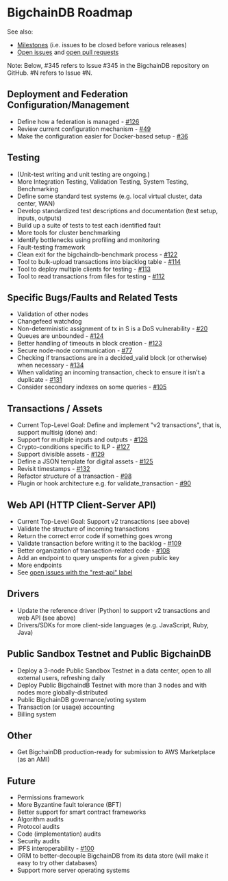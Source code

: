 # BigchainDB Roadmap

See also:

* [Milestones](https://github.com/bigchaindb/bigchaindb/milestones) (i.e. issues to be closed before various releases)
* [Open issues](https://github.com/bigchaindb/bigchaindb/issues) and [open pull requests](https://github.com/bigchaindb/bigchaindb/pulls)

Note: Below, #345 refers to Issue #345 in the BigchainDB repository on GitHub. #N refers to Issue #N.


## Deployment and Federation Configuration/Management
* Define how a federation is managed - [#126](https://github.com/bigchaindb/bigchaindb/issues/126)
* Review current configuration mechanism - [#49](https://github.com/bigchaindb/bigchaindb/issues/49)
* Make the configuration easier for Docker-based setup - [#36](https://github.com/bigchaindb/bigchaindb/issues/36)


## Testing
* (Unit-test writing and unit testing are ongoing.)
* More Integration Testing, Validation Testing, System Testing, Benchmarking
* Define some standard test systems (e.g. local virtual cluster, data center, WAN)
* Develop standardized test descriptions and documentation (test setup, inputs, outputs)
* Build up a suite of tests to test each identified fault
* More tools for cluster benchmarking
* Identify bottlenecks using profiling and monitoring
* Fault-testing framework
* Clean exit for the bigchaindb-benchmark process - [#122](https://github.com/bigchaindb/bigchaindb/issues/122)
* Tool to bulk-upload transactions into biacklog table - [#114](https://github.com/bigchaindb/bigchaindb/issues/114)
* Tool to deploy multiple clients for testing - [#113](https://github.com/bigchaindb/bigchaindb/issues/113)
* Tool to read transactions from files for testing - [#112](https://github.com/bigchaindb/bigchaindb/issues/112)


## Specific Bugs/Faults and Related Tests
* Validation of other nodes
* Changefeed watchdog
* Non-deterministic assignment of tx in S is a DoS vulnerability - [#20](https://github.com/bigchaindb/bigchaindb/issues/20)
* Queues are unbounded - [#124](https://github.com/bigchaindb/bigchaindb/issues/124)
* Better handling of timeouts in block creation - [#123](https://github.com/bigchaindb/bigchaindb/issues/123)
* Secure node-node communication - [#77](https://github.com/bigchaindb/bigchaindb/issues/77)
* Checking if transactions are in a decided_valid block (or otherwise) when necessary - [#134](https://github.com/bigchaindb/bigchaindb/issues/134)
* When validating an incoming transaction, check to ensure it isn't a duplicate - [#131](https://github.com/bigchaindb/bigchaindb/issues/131)
* Consider secondary indexes on some queries - [#105](https://github.com/bigchaindb/bigchaindb/issues/105)


## Transactions / Assets
* Current Top-Level Goal: Define and implement "v2 transactions", that is, support multisig (done) and:
* Support for multiple inputs and outputs - [#128](https://github.com/bigchaindb/bigchaindb/issues/128)
* Crypto-conditions specific to ILP - [#127](https://github.com/bigchaindb/bigchaindb/issues/127)
* Support divisible assets - [#129](https://github.com/bigchaindb/bigchaindb/issues/129)
* Define a JSON template for digital assets - [#125](https://github.com/bigchaindb/bigchaindb/issues/125)
* Revisit timestamps - [#132](https://github.com/bigchaindb/bigchaindb/issues/132)
* Refactor structure of a transaction - [#98](https://github.com/bigchaindb/bigchaindb/issues/98)
* Plugin or hook architecture e.g. for validate_transaction - [#90](https://github.com/bigchaindb/bigchaindb/issues/90)


## Web API (HTTP Client-Server API)
* Current Top-Level Goal: Support v2 transactions (see above)
* Validate the structure of incoming transactions
* Return the correct error code if something goes wrong
* Validate transaction before writing it to the backlog - [#109](https://github.com/bigchaindb/bigchaindb/issues/109)
* Better organization of transaction-related code - [#108](https://github.com/bigchaindb/bigchaindb/issues/108)
* Add an endpoint to query unspents for a given public key
* More endpoints
* See [open issues with the "rest-api" label](https://github.com/bigchaindb/bigchaindb/issues?q=is%3Aissue+is%3Aopen+label%3Arest-api)


## Drivers
* Update the reference driver (Python) to support v2 transactions and web API (see above)
* Drivers/SDKs for more client-side languages (e.g. JavaScript, Ruby, Java)


## Public Sandbox Testnet and Public BigchainDB
* Deploy a 3-node Public Sandbox Testnet in a data center, open to all external users, refreshing daily
* Deploy Public BigchaindB Testnet with more than 3 nodes and with nodes more globally-distributed
* Public BigchainDB governance/voting system
* Transaction (or usage) accounting
* Billing system


## Other
* Get BigchainDB production-ready for submission to AWS Marketplace (as an AMI)


## Future
* Permissions framework
* More Byzantine fault tolerance (BFT)
* Better support for smart contract frameworks
* Algorithm audits
* Protocol audits
* Code (implementation) audits
* Security audits
* IPFS interoperability - [#100](https://github.com/bigchaindb/bigchaindb/issues/100)
* ORM to better-decouple BigchainDB from its data store (will make it easy to try other databases)
* Support more server operating systems
